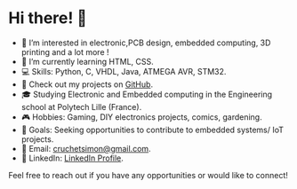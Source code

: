 # Hi there! 👋

- 👀 I’m interested in electronic,PCB design, embedded computing, 3D printing and a lot more !
- 🌱 I’m currently learning HTML, CSS.
- 💻 Skills: Python, C, VHDL, Java, ATMEGA AVR, STM32.
- 🚀 Check out my projects on [GitHub](https://github.com/Scruchet).
- 🎓 Studying Electronic and Embedded computing in the Engineering school at Polytech Lille (France).
- 🎮 Hobbies: Gaming, DIY electronics projects, comics, gardening.
- 🎯 Goals: Seeking opportunities to contribute to embedded systems/ IoT projects.
- 📧 Email: cruchetsimon@gmail.com.
- 👔 LinkedIn: [LinkedIn Profile](https://www.linkedin.com/in/simoncruchet/).


Feel free to reach out if you have any opportunities or would like to connect!

<!---
Scruchet/Scruchet is a ✨ special ✨ repository because its `README.md` (this file) appears on your GitHub profile.
You can click the Preview link to take a look at your changes.
--->
